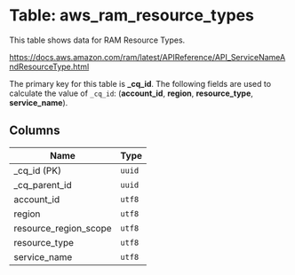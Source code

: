 # Table: aws_ram_resource_types

This table shows data for RAM Resource Types.

https://docs.aws.amazon.com/ram/latest/APIReference/API_ServiceNameAndResourceType.html

The primary key for this table is **_cq_id**.
The following fields are used to calculate the value of `_cq_id`: (**account_id**, **region**, **resource_type**, **service_name**).

## Columns

| Name          | Type          |
| ------------- | ------------- |
|_cq_id (PK)|`uuid`|
|_cq_parent_id|`uuid`|
|account_id|`utf8`|
|region|`utf8`|
|resource_region_scope|`utf8`|
|resource_type|`utf8`|
|service_name|`utf8`|